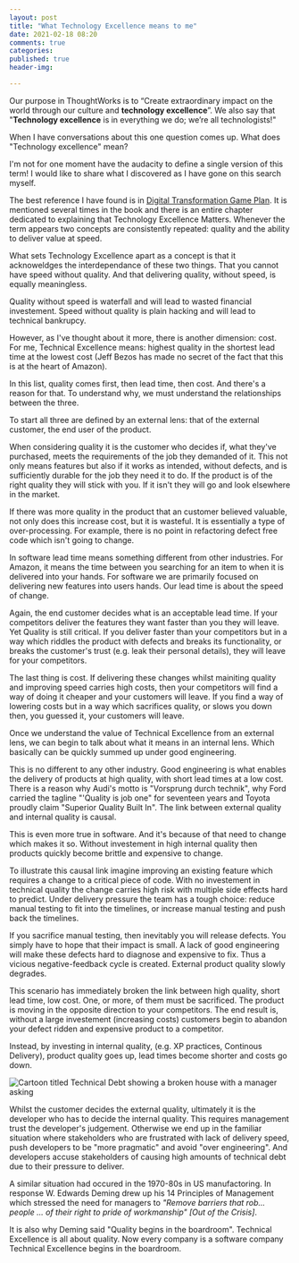 ```yaml
---
layout: post
title: "What Technology Excellence means to me"
date: 2021-02-18 08:20
comments: true
categories: 
published: true
header-img: 

---
```


Our purpose in ThoughtWorks is to “Create extraordinary impact on the world through our culture and **technology excellence**”. We also say that "**Technology excellence** is in everything we do; we’re all technologists!"

When I have conversations about this one question comes up. What does "Technology excellence" mean?

I'm not for one moment have the audacity to define a single version of this term! I would like to share what I discovered as I have gone on this search myself.

The best reference I have found is in [Digital Transformation Game Plan](https://www.thoughtworks.com/books/digital-transformation-game-plan). It is mentioned several times in the book and there is an entire chapter dedicated to explaining that Technology Excellence Matters. Whenever the term appears two concepts are consistently repeated: quality and the ability to deliver value at speed.

What sets Technology Excellence apart as a concept is that it acknoweldges the interdependance of these two things. That you cannot have speed without quality. And that delivering quality, without speed, is equally meaningless.

Quality without speed is waterfall and will lead to wasted financial investement. Speed without quality is plain hacking and will lead to technical bankrupcy.

However, as I've thought about it more, there is another dimension: cost. For me, Technical Excellence means: highest quality in the shortest lead time at the lowest cost (Jeff Bezos has made no secret of the fact that this is at the heart of Amazon).

In this list, quality comes first, then lead time, then cost. And there's a reason for that. To understand why, we must understand the relationships between the three.

To start all three are defined by an external lens: that of the external customer, the end user of the product.

When considering quality it is the customer who decides if, what they've purchased, meets the requirements of the job they demanded of it. This not only means features but also if it works as intended, without defects, and is sufficiently durable for the job they need it to do. If the product is of the right quality they will stick with you. If it isn't they will go and look elsewhere in the market.

If there was more quality in the product that an customer believed valuable, not only does this increase cost, but it is wasteful. It is essentially a type of over-processing. For example, there is no point in refactoring defect free code which isn't going to change.

In software lead time means something different from other industries. For Amazon, it means the time between you searching for an item to when it is delivered into your hands. For software we are primarily focused on delivering new features into users hands. Our lead time is about the speed of change.

Again, the end customer decides what is an acceptable lead time. If your competitors deliver the features they want faster than you they will leave. Yet Quality is still critical. If you deliver faster than your competitors but in a way which riddles the product with defects and breaks its functionality, or breaks the customer's trust (e.g. leak their personal details), they will leave for your competitors.

The last thing is cost. If delivering these changes whilst mainiting quality and improving speed carries high costs, then your competitors will find a way of doing it cheaper and your customers will leave. If you find a way of lowering costs but in a way which sacrifices quality, or slows you down then, you guessed it, your customers will leave.

Once we understand the value of Technical Excellence from an external lens, we can begin to talk about what it means in an internal lens. Which basically can be quickly summed up under good engineering.

This is no different to any other industry. Good engineering is what enables the delivery of products at high quality, with short lead times at a low cost. There is a reason why Audi's motto is "Vorsprung durch technik", why Ford carried the tagline "'Quality is job one" for seventeen years and Toyota proudly claim "Superior Quality Built In". The link between external quality and internal quality is causal.

This is even more true in software. And it's because of that need to change which makes it so. Without investement in high internal quality then products quickly become brittle and expensive to change.

To illustrate this causal link imagine improving an existing feature which requires a change to a critical piece of code. With no investement in technical quality the change carries high risk with multiple side effects hard to predict. Under delivery pressure the team has a tough choice: reduce manual testing to fit into the timelines, or increase manual testing and push back the timelines.

If you sacrifice manual testing, then inevitably you will release defects. You simply have to hope that their impact is small. A lack of good engineering will make these defects hard to diagnose and expensive to fix. Thus a vicious negative-feedback cycle is created. External product quality slowly degrades.

This scenario has immediately broken the link between high quality, short lead time, low cost. One, or more, of them must be sacrificed. The product is moving in the opposite direction to your competitors. The end result is, without a large investement (increasing costs) customers begin to abandon your defect ridden and expensive product to a competitor.

Instead, by investing in internal quality, (e.g. XP practices, Continous Delivery), product quality goes up, lead times become shorter and costs go down.

![Cartoon titled Technical Debt showing a broken house with a manager asking](https://preview.redd.it/0y77ubcpqft41.png?width=960&crop=smart&auto=webp&s=5ffcaccd0b446d5053971507841529a516f09079)

Whilst the customer decides the external quality, ultimately it is the developer who has to decide the internal quality. This requires management trust the developer's judgement. Otherwise we end up in the familiar situation where stakeholders who are frustrated with lack of delivery speed, push developers to be "more pragmatic" and avoid "over engineering". And developers accuse stakeholders of causing high amounts of technical debt due to their pressure to deliver.

A similar situation had occured in the 1970-80s in US manufactoring. In response W. Edwards Deming drew up his 14 Principles of Management which stressed the need for managers to *"Remove barriers that rob... people ... of their right to pride of workmanship" [Out of the Crisis]*.

It is also why Deming said "Quality begins in the boardroom". Technical Excellence is all about quality. Now every company is a software company Technical Excellence begins in the boardroom.